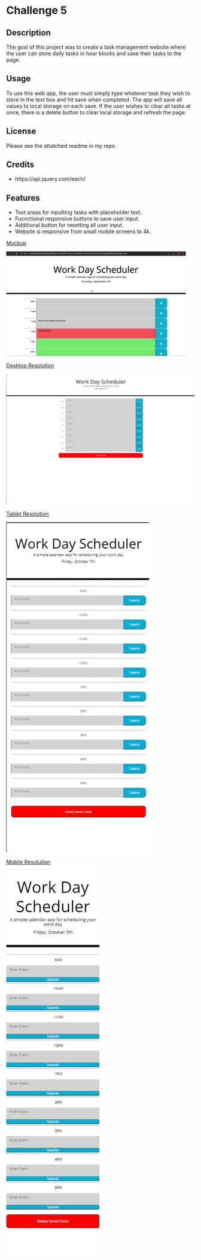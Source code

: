 # Challenge 5

## Description

The goal of this project was to create a task management website where the user can store daily tasks in hour blocks and save their tasks to the page.

## Usage

To use this web app, the user must simply type whatever task they wish to store in the text box and hit save when completed. The app will save all values to local storage on each save. If the user wishes to clear all tasks at once, there is a delete button to clear local storage and refresh the page.

## License

Please see the attatched readme in my repo.

## Credits
<ul>
<li>https://api.jquery.com/each/</li>
</ul>

## Features
<ul>
<li>Text areas for inputting tasks with placeholder text.</li>
<li>Fucnctional responsive buttons to save user input.</li>
<li>Additional button for resetting all user input.</li>
<li>Website is responsive from small mobile screens to 4k.</li>
</ul>

<u>Mockup<u>

![Image of website mockup resolution](assets/images/05-third-party-apis-homework-demo.gif)

<u>Desktop Resolution<u>

![Image of website desktop resolution](assets/images/desktop_res.png)

<u>Tablet Resolution<u>

![Image of website tablet resolution](assets/images/tablet_res.png)

<u>Mobile Resolution<u>

![Image of website mobile resolution](assets/images/mobile_res.png)
